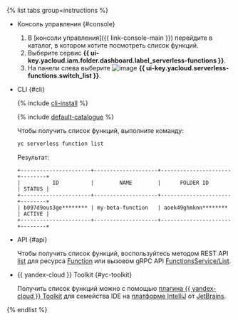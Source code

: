 {% list tabs group=instructions %}

- Консоль управления {#console}

  1. В [консоли управления]({{ link-console-main }}) перейдите в каталог, в котором хотите посмотреть список функций.
  1. Выберите сервис **{{ ui-key.yacloud.iam.folder.dashboard.label_serverless-functions }}**.
  1. На панели слева выберите ![image](../../_assets/console-icons/curly-brackets-function.svg) **{{ ui-key.yacloud.serverless-functions.switch_list }}**.

- CLI {#cli}

  {% include [cli-install](../cli-install.md) %}

  {% include [default-catalogue](../default-catalogue.md) %}

  Чтобы получить список функций, выполните команду:

  ```bash
  yc serverless function list
  ```

  Результат:

  ```text
  +----------------------+--------------------+----------------------+--------+
  |          ID          |        NAME        |      FOLDER ID       | STATUS |
  +----------------------+--------------------+----------------------+--------+
  | b097d9ous3ge******** | my-beta-function   | aoek49ghmknn******** | ACTIVE |
  +----------------------+--------------------+----------------------+--------+
  ```

- API {#api}

  Чтобы получить список функций, воспользуйтесь методом REST API [list](../../functions/functions/api-ref/Function/list.md) для ресурса [Function](../../functions/functions/api-ref/Function/index.md) или вызовом gRPC API [FunctionsService/List](../../functions/functions/api-ref/grpc/Function/list.md).

- {{ yandex-cloud }} Toolkit {#yc-toolkit}

  Получить список функций можно с помощью [плагина {{ yandex-cloud }} Toolkit](https://github.com/yandex-cloud/ide-plugin-jetbrains) для семейства IDE на [платформе IntelliJ](https://www.jetbrains.com/ru-ru/opensource/idea/) от [JetBrains](https://www.jetbrains.com/).

{% endlist %}
